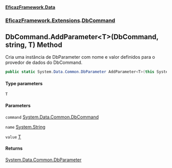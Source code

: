 #### [EficazFramework.Data](EficazFrameworkData.md 'EficazFramework Data')
### [EficazFramework.Extensions](EficazFrameworkData.md#EficazFramework_Extensions 'EficazFramework.Extensions').[DbCommand](DbCommand.md 'EficazFramework.Extensions.DbCommand')
## DbCommand.AddParameter&lt;T&gt;(DbCommand, string, T) Method
Cria uma instância de DbParameter com nome e valor definidos para o provedor de dados do DbCommand.  
```csharp
public static System.Data.Common.DbParameter AddParameter<T>(this System.Data.Common.DbCommand command, string name, T value);
```
#### Type parameters
<a name='EficazFramework_Extensions_DbCommand_AddParameter_T_(System_Data_Common_DbCommand_string_T)_T'></a>
`T`  
  
#### Parameters
<a name='EficazFramework_Extensions_DbCommand_AddParameter_T_(System_Data_Common_DbCommand_string_T)_command'></a>
`command` [System.Data.Common.DbCommand](https://docs.microsoft.com/en-us/dotnet/api/System.Data.Common.DbCommand 'System.Data.Common.DbCommand')  
  
<a name='EficazFramework_Extensions_DbCommand_AddParameter_T_(System_Data_Common_DbCommand_string_T)_name'></a>
`name` [System.String](https://docs.microsoft.com/en-us/dotnet/api/System.String 'System.String')  
  
<a name='EficazFramework_Extensions_DbCommand_AddParameter_T_(System_Data_Common_DbCommand_string_T)_value'></a>
`value` [T](DbCommand_AddParameter_T_(DbCommand_string_T).md#EficazFramework_Extensions_DbCommand_AddParameter_T_(System_Data_Common_DbCommand_string_T)_T 'EficazFramework.Extensions.DbCommand.AddParameter&lt;T&gt;(System.Data.Common.DbCommand, string, T).T')  
  
#### Returns
[System.Data.Common.DbParameter](https://docs.microsoft.com/en-us/dotnet/api/System.Data.Common.DbParameter 'System.Data.Common.DbParameter')  
